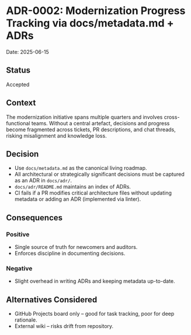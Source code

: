 # ADR-0002: Modernization Progress Tracking via docs/metadata.md + ADRs

Date: 2025-06-15

## Status

Accepted

## Context

The modernization initiative spans multiple quarters and involves cross-functional teams. Without a central artefact, decisions and progress become fragmented across tickets, PR descriptions, and chat threads, risking misalignment and knowledge loss.

## Decision

- Use `docs/metadata.md` as the canonical living roadmap.
- All architectural or strategically significant decisions must be captured as an ADR in `docs/adr/`.
- `docs/adr/README.md` maintains an index of ADRs.
- CI fails if a PR modifies critical architecture files without updating metadata or adding an ADR (implemented via linter).

## Consequences

### Positive

- Single source of truth for newcomers and auditors.
- Enforces discipline in documenting decisions.

### Negative

- Slight overhead in writing ADRs and keeping metadata up-to-date.

## Alternatives Considered

- GitHub Projects board only – good for task tracking, poor for deep rationale.
- External wiki – risks drift from repository.
